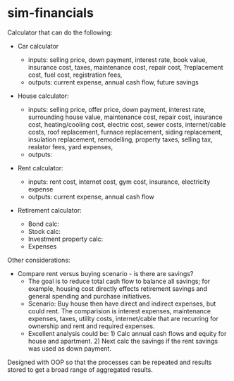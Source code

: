 # sim-financials

Calculator that can do the following:
* Car calculator 
    - inputs:  selling price, down payment, interest rate, book value, insurance cost, taxes, maintenance cost, repair cost, ?replacement cost, fuel cost, registration fees, 
    - outputs: current expense, annual cash flow, future savings
* House calculator:
    - inputs: selling price, offer price, down payment, interest rate, surrounding house value, maintenance cost, repair cost, insurance cost, heating/cooling cost, electric cost, sewer costs, internet/cable costs, roof replacement, furnace replacement, siding replacement, insulation replacement, remodelling, property taxes, selling tax, realator fees, yard expenses, 
    - outputs:

* Rent calculator:
    - inputs: rent cost, internet cost, gym cost, insurance, electricity expense
    - outputs:  current expense, annual cash flow

* Retirement calculator:
    - Bond calc:
    - Stock calc:
    - Investment property calc:
    - Expenses


Other considerations:
* Compare rent versus buying scenario - is there are savings?
    - The goal is to reduce total cash flow to balance all savings; for example, housing cost directly effects retirement savings and general spending and purchase initiatives.  
    - Scenario:  Buy house then have direct and indirect expenses, but could rent.  The comparision is interest expenses, maintenance expenses, taxes, utility costs, internet/cable that are recurring for ownership and rent and required expenses.  
    - Excellent analysis could be:  1) Calc annual cash flows and equity for house and apartment.  2) Next calc the savings if the rent savings was used as down payment.  

Designed with OOP so that the processes can be repeated and results stored to get a broad range of aggregated results.